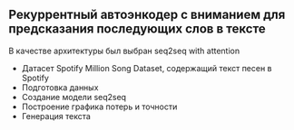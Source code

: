 ## Рекуррентный автоэнкодер с вниманием для предсказания последующих слов в тексте
В качестве архитектуры был выбран seq2seq with attention
* Датасет Spotify Million Song Dataset, содержащий текст песен в Spotify
* Подготовка данных
* Создание модели seq2seq
* Построение графика потерь и точности
* Генерация текста
